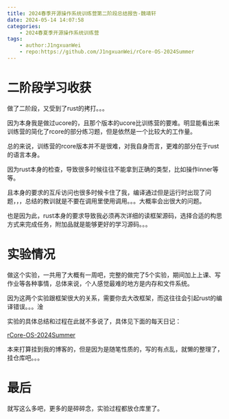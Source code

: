 ```yaml
---
title: 2024春季开源操作系统训练营第二阶段总结报告-魏靖轩
date: 2024-05-14 14:07:58
categories:
    - 2024春夏季开源操作系统训练营
tags:
    - author:J1ngxuanWei
    - repo:https://github.com/J1ngxuanWei/rCore-OS-2024Summer
---
```


# 二阶段学习收获

做了二阶段，又受到了rust的拷打。。。

因为本身我是做过ucore的，且那个版本的ucore比训练营的要难。明显能看出来训练营的简化了rcore的部分练习题，但是依然是一个比较大的工作量。

总的来说，训练营的rcore版本并不是很难，对我自身而言，更难的部分在于rust的语言本身。

因为rust本身的检查，导致很多时候往往不能拿到正确的类型，比如操作inner等等。

且本身的要求的互斥访问也很多时候卡住了我，编译通过但是运行时出现了问题，，，总结的教训就是不要在调用里使用调用。。。大概率会出很大的问题。

也是因为此，rust本身的要求导致我必须再次详细的读框架源码，选择合适的构思方式来完成任务，附加品就是能够更好的学习源码。。。

# 实验情况

做这个实验，一共用了大概有一周吧，完整的做完了5个实验，期间加上上课、写作业等各种事情，总体来说，个人感觉最难的地方是内存和文件系统。

因为这两个实验跟框架很大的关系，需要你去大改框架，而这往往会引起rust的编译错误。。。淦

实验的具体总结和过程在此就不多说了，具体见下面的每天日记：

[rCore-OS-2024Summer](https://github.com/J1ngxuanWei/rCore-OS-2024Summer)

本来打算挂到我的博客的，但是因为是随笔性质的，写的有点乱，就懒的整理了，挂仓库吧。。。


# 最后

就写这么多吧，更多的是碎碎念，实验过程都放仓库里了。
